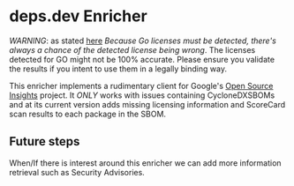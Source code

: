 # deps.dev Enricher

*WARNING*: as stated [here](https://github.com/ocurity/dracon/pull/15#discussion_r1125438946)
*Because Go licenses must be detected, there's always a chance of the detected license being wrong*. The licenses detected for GO might not be 100% accurate. Please ensure you validate the results if you intent to use them in a legally binding way.

This enricher implements a rudimentary client for Google's [Open Source Insights](https://deps.dev) project.
It *ONLY* works with issues containing CycloneDXSBOMs and at its current version adds missing licensing information and ScoreCard scan results to each package in the SBOM.

## Future steps

When/If there is interest around this enricher we can add more information retrieval such as Security Advisories.
